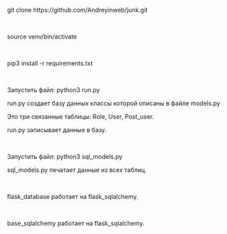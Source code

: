 <p>git clone https://github.com/Andreyinweb/junk.git</p>
</br>
<p>source venv/bin/activate</p>
</br>
<p>pip3 install -r requirements.txt</p>
</br>
<p>Запустить файл: python3 run.py</p>
<p>run.py создает базу данных классы которой описаны в файле models.py</p>
<p>Это три связанные таблицы: Role, User, Post_user.</p>
<p>run.py записывает данные в базу.</p>
</br>
<p>Запустить файл: python3 sql_models.py</p>
<p>sql_models.py печатает данные из всех таблиц.</p>
</br>
<p>flask_database работает на flask_sqlalchemy.</p>
</br>
<p>base_sqlalchemy работает на flask_sqlalchemy.</p>
